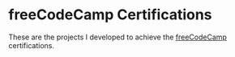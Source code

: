 # freeCodeCamp Certifications
These are the projects I developed to achieve the [freeCodeCamp](https://www.freecodecamp.org/learn) certifications.
